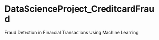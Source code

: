# DataScienceProject_CreditcardFraud
Fraud Detection in Financial Transactions Using Machine Learning 

